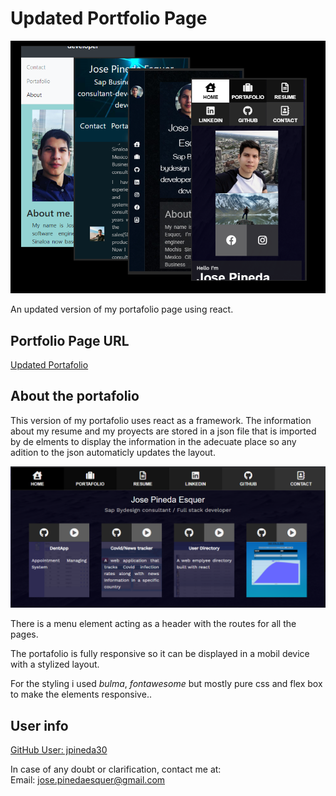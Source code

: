 # Updated Portfolio Page

<img src="./img/portafolios.png"/>

An updated version of my portafolio page using react.


## Portfolio Page URL

[Updated Portafolio](https://jpineda30.github.io/react-portafolio/)

## About the portafolio

This version of my portafolio uses react as a framework. The information about my resume and my proyects are stored in a json file that is imported by de elments to display the information in the adecuate place so any adition to the json automaticly updates the layout.

<img src="./img/preview.bmp"/>

There is a menu element acting as a header with the routes for all the pages.

The portafolio is fully responsive so it can be displayed in a mobil device with a stylized layout.

For the styling i used *bulma*, *fontawesome* but mostly pure css and flex box to make the elements responsive..

## User info

[GitHub User: jpineda30](https://github.com/jpineda30)

In case of any doubt or clarification, contact me at:  
Email: jose.pinedaesquer@gmail.com